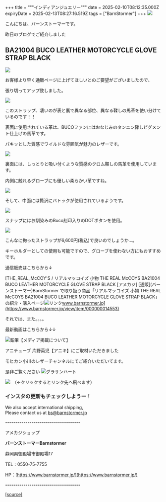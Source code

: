 +++
title = """インディアンジュエリー"""
date = 2025-02-10T08:12:35.000Z
expiryDate = 2025-02-13T08:27:16.519Z
tags = ["BarnStormer"]
+++
[![](https://stat.ameba.jp/user_images/20231023/16/barnstormer-go/b2/03/p/o0420015015354743273.png)](https://ameblo.jp/barnstormer-go/entry-12825670498.html)

こんにちは、バーンストーマーです。

昨日のブログでご紹介しました

BA21004 BUCO LEATHER MOTORCYCLE GLOVE STRAP BLACK
-------------------------------------------------

[![](https://stat.ameba.jp/user_images/20250209/18/barnstormer-go/38/64/j/o0466070015542386369.jpg)](https://stat.ameba.jp/user_images/20250209/18/barnstormer-go/38/64/j/o0466070015542386369.jpg)

お客様より早く通販ページに上げてほしいとのご要望がございましたので、

張り切ってアップ致しました。

[![](https://stat.ameba.jp/user_images/20250209/18/barnstormer-go/0b/cd/j/o0466070015542386380.jpg)](https://stat.ameba.jp/user_images/20250209/18/barnstormer-go/0b/cd/j/o0466070015542386380.jpg)

このストラップ、凄いのが表と裏で異なる部位、異なる鞣しの馬革を使い分けているのです！！

表面に使用されている革は、BUCOファンにはおなじみのタンニン鞣しピグメント仕上げの馬革です。

パキッとした質感でワイルドな雰囲気が魅力のレザーです。

[![](https://stat.ameba.jp/user_images/20250209/18/barnstormer-go/a1/ba/j/o0466070015542386377.jpg)](https://stat.ameba.jp/user_images/20250209/18/barnstormer-go/a1/ba/j/o0466070015542386377.jpg)

裏面には、しっとりと吸い付くような質感のクロム鞣しの馬革を使用しています。

内側に触れるグローブにも優しい柔らかい革ですね。

[![](https://stat.ameba.jp/user_images/20250209/18/barnstormer-go/83/f0/j/o0466070015542386375.jpg)](https://stat.ameba.jp/user_images/20250209/18/barnstormer-go/83/f0/j/o0466070015542386375.jpg)

そして、中面には贅沢にバトックが使用されているようです。

[![](https://stat.ameba.jp/user_images/20250209/18/barnstormer-go/a2/ea/j/o0466070015542386376.jpg)](https://stat.ameba.jp/user_images/20250209/18/barnstormer-go/a2/ea/j/o0466070015542386376.jpg)

スナップにはお馴染みのBuco刻印入りのDOTボタンを使用。

[![](https://stat.ameba.jp/user_images/20250209/18/barnstormer-go/46/00/j/o0466070015542386378.jpg)](https://stat.ameba.jp/user_images/20250209/18/barnstormer-go/46/00/j/o0466070015542386378.jpg)

こんなに拘ったストラップが6,600円(税込)で良いのでしょうか...。

キーホルダーとしての使用も可能ですので、グローブを使わない方にもおすすめです。

通信販売はこちらから↓

[THE\_REAL\_McCOY'S / リアルマッコイズ 小物 THE REAL McCOYS BA21004 BUCO LEATHER MOTORCYCLE GLOVE STRAP BLACK \[アメカジ\] \[通販\](バーンストーマー)BarnStormer で取り扱う商品「リアルマッコイズ 小物 THE REAL McCOYS BA21004 BUCO LEATHER MOTORCYCLE GLOVE STRAP BLACK」の紹介・購入ページ![リンク](https://c.stat100.ameba.jp/ameblo/symbols/v3.20.0/svg/gray/editor_link.svg)www.barnstormer.jp](https://www.barnstormer.jp/view/item/000000014553)

それでは、また。。。。

最新動画はこちらから↓↓

![鉛筆](https://stat100.ameba.jp/blog/ucs/img/char/char3/519.png)【メディア掲載について】

アニチューブ 片野英児【アニキ】にご取材いただきました

モヒカン小川のレザーチャンネルにてご紹介いただいてます。

是非ご覧ください ![グラサンハート](https://stat100.ameba.jp/blog/ucs/img/char/char3/148.png)

[![](https://stat.ameba.jp/user_images/20230412/16/barnstormer-go/6a/23/p/o0108010815269242493.png)](https://www.instagram.com/barnstormer_daily/)　（←クリックするとリンク先へ飛べます）

### インスタの更新もチェックしようー！

We also accept international shipping,  
Please contact us at bs@barnstormer.jp

**\-------------------------------------**

アメカジショップ

**バーンストーマーBarnstormer**

静岡県御殿場市御殿場17

TEL：0550-75-7755

HP：[https://www.barnstormer.jp/](https://www.barnstormer.jp/)

**\-------------------------------------**

[[source]](https://ameblo.jp/barnstormer-go/entry-12885904685.html)
